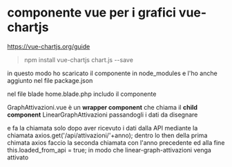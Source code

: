 # componente vue per i grafici vue-chartjs

https://vue-chartjs.org/guide


> npm install vue-chartjs chart.js --save

in questo modo ho scaricato il componente in node_modules e l'ho anche aggiunto nel file package.json



nel file blade home.blade.php includo il componente

<graph-attivazioni></graph-attivazioni>

GraphAttivazioni.vue è un __wrapper component__ che chiama il __child component__  LinearGraphAttivazioni passandogli i dati da disegnare 

<linear-graph-attivazioni
      v-if="loaded_from_api"
      :annoCorrente="anno_corrente_obj"
      :annoPrecedente="anno_precedente_obj"
      />

e fa la chiamata solo dopo aver ricevuto i dati dalla API mediante la chiamata axios.get('/api/attivazioni/'+anno);
dentro lo then della prima chimata axios faccio la seconda chiamata con l'anno precedente ed alla fine this.loaded_from_api = true; in modo che linear-graph-attivazioni venga attivato




